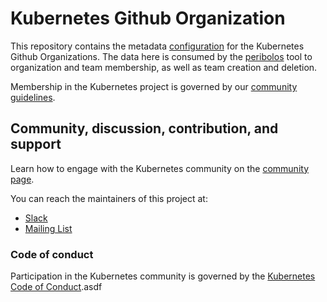 # Kubernetes Github Organization

This repository contains the metadata [configuration](/config) for the Kubernetes Github
Organizations. The data here is consumed by the
[peribolos](https://git.k8s.io/test-infra/prow/cmd/peribolos)
tool to organization and team membership, as well as team creation and deletion.

Membership in the Kubernetes project is governed by our
[community guidelines](https://git.k8s.io/community/community-membership.md).

## Community, discussion, contribution, and support

Learn how to engage with the Kubernetes community on the
[community page](http://kubernetes.io/community/).

You can reach the maintainers of this project at:

- [Slack](http://slack.k8s.io/)
- [Mailing List](https://groups.google.com/forum/#!forum/kubernetes-dev)

### Code of conduct

Participation in the Kubernetes community is governed by the
[Kubernetes Code of Conduct](code-of-conduct.md).asdf
